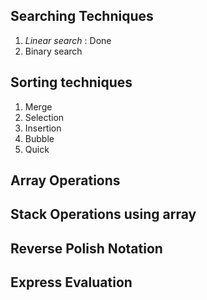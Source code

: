 ## Searching Techniques

1. _Linear search_ : Done
2. Binary search

## Sorting techniques

1. Merge
2. Selection
3. Insertion
4. Bubble
5. Quick

## Array Operations
## Stack Operations using array
## Reverse Polish Notation
## Express Evaluation


